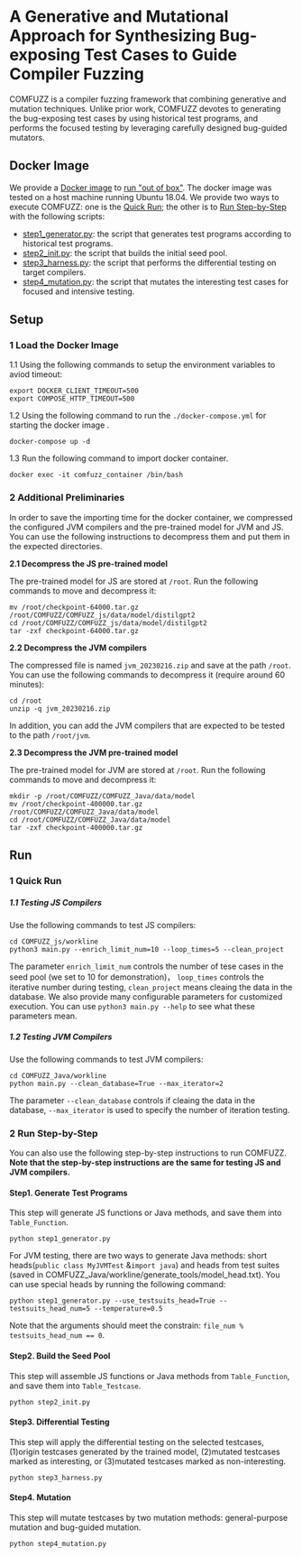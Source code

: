 # A Generative and Mutational Approach for Synthesizing Bug-exposing Test Cases to Guide Compiler Fuzzing

COMFUZZ is a compiler fuzzing framework that combining generative and mutation techniques. Unlike prior work, COMFUZZ devotes to generating the bug-exposing test cases by using historical test programs, and performs the focused testing by leveraging carefully designed bug-guided mutators.


## Docker Image

We provide a [Docker image](https://zenodo.org/record/7602317) to [run "out of box"](#run). The docker image was tested on a host machine running Ubuntu 18.04.
We provide two ways to execute COMFUZZ: one is the [Quick Run](#1-quick-run); the other is to [Run Step-by-Step](#2-run-step-by-step) with the following scripts:

* [step1_generator.py](): the script that generates test programs according to historical test programs.
* [step2_init.py](): the script that builds the initial seed pool.
* [step3_harness.py](): the script that performs the differential testing on target compilers.
* [step4_mutation.py](): the script that mutates the interesting test cases for focused and intensive testing.


## Setup

### 1 Load the Docker Image

1.1 Using the following commands to setup the environment variables to aviod timeout:

```
export DOCKER_CLIENT_TIMEOUT=500
export COMPOSE_HTTP_TIMEOUT=500
```

1.2 Using the following command to run the ```./docker-compose.yml``` for starting the docker image .

```
docker-compose up -d
```

1.3 Run the following command to import docker container.

```
docker exec -it comfuzz_container /bin/bash
```


### 2 Additional Preliminaries
In order to save the importing time for the docker container, we compressed the configured JVM compilers and the pre-trained model for JVM and JS. You can use the following instructions to decompress them and put them in the expected directories.

**2.1 Decompress the JS pre-trained model** 

The pre-trained model for JS are stored at `/root`. Run the following commands to move and decompress it:

```
mv /root/checkpoint-64000.tar.gz /root/COMFUZZ/COMFUZZ_js/data/model/distilgpt2
cd /root/COMFUZZ/COMFUZZ_js/data/model/distilgpt2
tar -zxf checkpoint-64000.tar.gz
```

**2.2 Decompress the JVM compilers** 

The compressed file is named ```jvm_20230216.zip``` and save at the path ```/root```. You can use the following commands to decompress it (require around 60 minutes):

```
cd /root
unzip -q jvm_20230216.zip
```

In addition, you can add the JVM compilers that are expected to be tested to the path `/root/jvm`. 


**2.3 Decompress the JVM pre-trained model** 

The pre-trained model for JVM are stored at `/root`. Run the following commands to move and decompress it:

```
mkdir -p /root/COMFUZZ/COMFUZZ_Java/data/model
mv /root/checkpoint-400000.tar.gz /root/COMFUZZ/COMFUZZ_Java/data/model
cd /root/COMFUZZ/COMFUZZ_Java/data/model
tar -zxf checkpoint-400000.tar.gz
```

## Run


### 1 Quick Run

##### 1.1 Testing JS Compilers

Use the following commands to test JS compilers:

```
cd COMFUZZ_js/workline
python3 main.py --enrich_limit_num=10 --loop_times=5 --clean_project
```

The parameter `enrich_limit_num` controls the number of tese cases in the seed pool (we set to 10 for demonstration)， `loop_times` controls the iterative number during testing, `clean_project` means cleaing the data in the database. We also provide many configurable parameters for customized execution. You can use `python3 main.py --help` to see what these parameters mean.


##### 1.2 Testing JVM Compilers
Use the following commands to test JVM compilers:

```
cd COMFUZZ_Java/workline
python main.py --clean_database=True --max_iterator=2
```

The parameter `--clean_database` controls if cleaing the data in the database, `--max_iterator` is used to specify the number of iteration testing.


### 2 Run Step-by-Step

You can also use the following step-by-step instructions to run COMFUZZ. **Note that the step-by-step instructions are the same for testing JS and JVM compilers.**

#### Step1. Generate Test Programs

This step will generate JS functions or Java methods, and save them into `Table_Function`.

```
python step1_generator.py
```

For JVM testing, there are two ways to generate Java methods: short heads(`public class MyJVMTest` &`import java`) and heads from test suites (saved in COMFUZZ_Java/workline/generate_tools/model_head.txt).
You can use special heads by running the following command:

```
python step1_generator.py --use_testsuits_head=True --testsuits_head_num=5 --temperature=0.5
```

Note that the arguments should meet the constrain: `file_num % testsuits_head_num == 0`.

#### Step2. Build the Seed Pool

This step will assemble JS functions or Java methods from `Table_Function`, and save them into `Table_Testcase`.

```
python step2_init.py
```

#### Step3. Differential Testing

This step will apply the differential testing on the selected testcases, (1)origin testcases generated by the trained model, (2)mutated testcases marked as interesting, or (3)mutated testcases marked as non-interesting.

```
python step3_harness.py
```

#### Step4. Mutation

This step will mutate testcases by two mutation methods: general-purpose mutation and bug-guided mutation.

```
python step4_mutation.py
```


